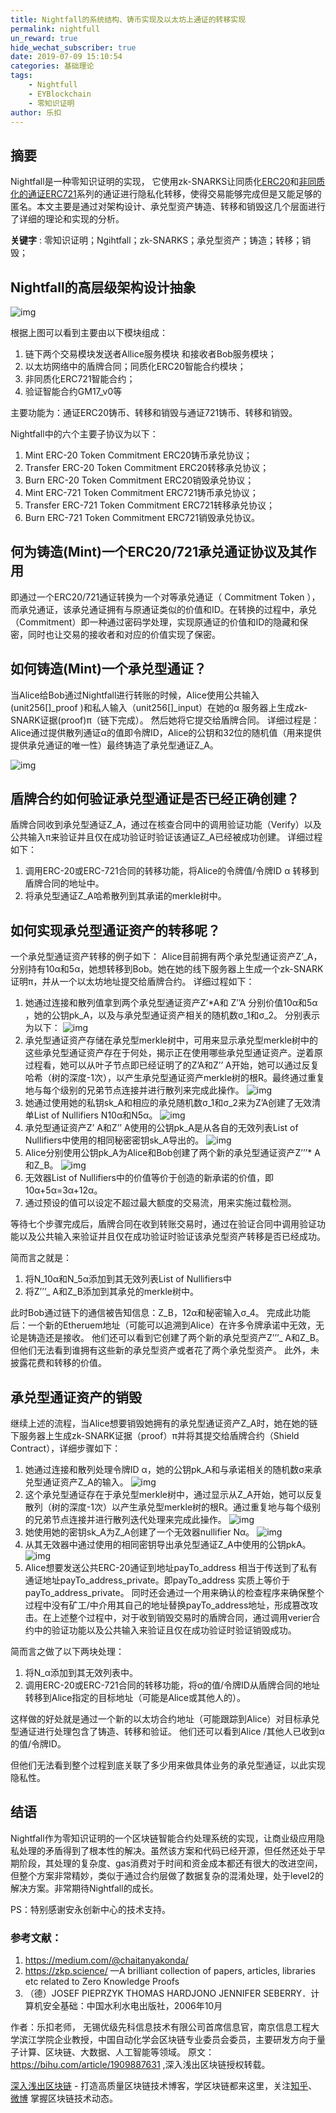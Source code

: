 ```yaml
---
title: Nightfall的系统结构、铸币实现及以太坊上通证的转移实现
permalink: nightfull
un_reward: true
hide_wechat_subscriber: true
date: 2019-07-09 15:10:54
categories: 基础理论
tags: 
    - Nightfull
    - EYBlockchain
    - 零知识证明
author: 乐扣
---
```



## 摘要

Nightfall是一种零知识证明的实现， 它使用zk-SNARKS让同质化[ERC20](https://learnblockchain.cn/2018/01/12/create_token/)和[非同质化的通证ERC721](https://learnblockchain.cn/2018/03/23/token-erc721/)系列的通证进行隐私化转移，使得交易能够完成但是又能足够的匿名。本文主要是通过对架构设计、承兑型资产铸造、转移和销毁这几个层面进行了详细的理论和实现的分析。


**关键字** : 零知识证明；Ngihtfall；zk-SNARKS；承兑型资产；铸造；转移；销毁；

<!-- more -->

## Nightfall的高层级架构设计抽象

![img](https://img.learnblockchain.cn/2019/07/09_338669390.png)  

根据上图可以看到主要由以下模块组成：
1. 链下两个交易模块发送者Allice服务模块 和接收者Bob服务模块；
2. 以太坊网络中的盾牌合同；同质化ERC20智能合约模块；
3. 非同质化ERC721智能合约；
4. 验证智能合约GM17_v0等

主要功能为：通证ERC20铸币、转移和销毁与通证721铸币、转移和销毁。 

Nightfall中的六个主要子协议为以下：
1. Mint ERC-20 Token Commitment ERC20铸币承兑协议；
2. Transfer ERC-20 Token Commitment ERC20转移承兑协议；
3. Burn ERC-20 Token Commitment ERC20销毁承兑协议；
4. Mint ERC-721 Token Commitment ERC721铸币承兑协议；
5. Transfer ERC-721 Token Commitment ERC721转移承兑协议；
6. Burn ERC-721 Token Commitment ERC721销毁承兑协议。

## 何为铸造(Mint)一个ERC20/721承兑通证协议及其作用

即通过一个ERC20/721通证转换为一个对等承兑通证（ Commitment Token ），而承兑通证，该承兑通证拥有与原通证类似的价值和ID。在转换的过程中，承兑（Commitment）即一种通过密码学处理，实现原通证的价值和ID的隐藏和保密，同时也让交易的接收者和对应的价值实现了保密。

## 如何铸造(Mint)一个承兑型通证？

当Alice给Bob通过Nightfall进行转账的时候，Alice使用公共输入(unit256[]_proof )和私人输入（unit256[]_input）在她的α 服务器上生成zk-SNARK证据(proof)π（链下完成）。 然后她将它提交给盾牌合同。 详细过程是： Alice通过提供散列通证α的值即令牌ID，Alice的公钥和32位的随机值（用来提供提供承兑通证的唯一性）最终铸造了承兑型通证Z_A。

![img](https://img.learnblockchain.cn/2019/07/09_170121959.png!/scale/40%) 

## 盾牌合约如何验证承兑型通证是否已经正确创建？

盾牌合同收到承兑型通证Z_A，通过在核查合同中的调用验证功能（Verify）以及公共输入π来验证并且仅在成功验证时验证该通证Z_A已经被成功创建。 详细过程如下：
1. 调用ERC-20或ERC-721合同的转移功能，将Alice的令牌值/令牌ID α 转移到盾牌合同的地址中。 
2. 将承兑型通证Z_A哈希散列到其承诺的merkle树中。

##  如何实现承兑型通证资产的转移呢？

一个承兑型通证资产转移的例子如下：
Alice目前拥有两个承兑型通证资产Z’_A，分别持有10α和5α，她想转移到Bob。她在她的线下服务器上生成一个zk-SNARK证明π，并从一个以太坊地址提交给盾牌合约。 
详细过程如下：
1. 她通过连接和散列值拿到两个承兑型通证资产Z’*A和 Z’’A 分别价值10α和5α ，她的公钥pk_A，以及与承兑型通证资产相关的随机数σ_1和σ_2。
   分别表示为以下：
![img](https://img.learnblockchain.cn/2019/07/09_395263711.png!/scale/40%)
2. 承兑型通证资产存储在承兑型merkle树中，可用来显示承兑型merkle树中的这些承兑型通证资产存在于何处，揭示正在使用哪些承兑型通证资产。逆着原过程看，她可以从叶子节点即已经证明了的Z’A和Z’’ A开始，她可以通过反复哈希（树的深度-1次），以产生承兑型通证资产merkle树的根R。最终通过重复地与每个级别的兄弟节点连接并进行散列来完成此操作。
![img](https://img.learnblockchain.cn/2019/07/09_853500099.png!/scale/40%)
3. 她通过使用她的私钥sk_A和相应的承兑随机数σ_1和σ_2来为Z’A创建了无效清单List of Nullifiers N10α和N5α。
![img](https://img.learnblockchain.cn/2019/07/09_474710332.png!/scale/40%)
4. 承兑型通证资产Z’ A和Z’’ A使用的公钥pk_A是从各自的无效列表List of Nullifiers中使用的相同秘密密钥sk_A导出的。
![img](https://img.learnblockchain.cn/2019/07/09_241051951.png!/scale/40%)
5. Alice分别使用公钥pk_A为Alice和Bob创建了两个新的承兑型通证资产Z’’’* A和Z_B。
![img](https://img.learnblockchain.cn/2019/07/09_491693224.png!/scale/40%) 
6. 无效器List of Nullifiers中的价值等价于创造的新承诺的价值，即10α+5α=3α+12α。
7. 通过预设的值可以设定不超过最大额度的交易流，用来实施过载检测。
 
等待七个步骤完成后，盾牌合同在收到转账交易时，通过在验证合同中调用验证功能以及公共输入来验证并且仅在成功验证时验证该承兑型资产转移是否已经成功。

简而言之就是： 
1. 将N_10α和N_5α添加到其无效列表List of Nullifiers中 
2. 将Z’’’_ A和Z_B添加到其承兑的merkle树中。

此时Bob通过链下的通信被告知信息：Z_B，12α和秘密输入σ_4。
完成此功能后：一个新的Etheruem地址（可能可以追溯到Alice）在许多令牌承诺中无效，无论是铸造还是接收。 他们还可以看到它创建了两个新的承兑型资产Z’’’_ A和Z_B。 但他们无法看到谁拥有这些新的承兑型资产或者花了两个承兑型资产。 此外，未披露花费和转移的价值。


## 承兑型通证资产的销毁

继续上述的流程，当Alice想要销毁她拥有的承兑型通证资产Z_A时，她在她的链下服务器上生成zk-SNARK证据（proof）π并将其提交给盾牌合约（Shield Contract），详细步骤如下： 

1. 她通过连接和散列处理令牌ID α，她的公钥pk_A和与承诺相关的随机数σ来承兑型通证资产Z_A的输入。 
![img](https://img.learnblockchain.cn/2019/07/09_617070977.png!/scale/40%) 
2. 这个承兑型通证存在于承兑型merkle树中，通过显示从Z_A开始，她可以反复散列（树的深度-1次）以产生承兑型merkle树的根R。通过重复地与每个级别的兄弟节点连接并进行散列迭代处理来完成此操作。 
![img](https://img.learnblockchain.cn/2019/07/09_451524107.png!/scale/40%) 
3. 她使用她的密钥sk_A为Z_A创建了一个无效器nullifier Nα。
![img](https://img.learnblockchain.cn/2019/07/09_809437454.png!/scale/40%) 
4. 从其无效器中通过使用的相同密钥导出承兑型通证Z_A中使用的公钥pkA。
![img](https://img.learnblockchain.cn/2019/07/09_820219435.png!/scale/40%) 
5. Alice想要发送公共ERC-20通证到地址payTo_address 相当于传送到了私有通证地址payTo_address_private。即payTo_address 实质上等价于payTo_address_private。 同时还会通过一个用来确认的检查程序来确保整个过程中没有矿工/中介用其自己的地址替换payTo_address地址，形成篡改攻击。在上述整个过程中，对于收到销毁交易时的盾牌合同，通过调用verier合约中的验证功能以及公共输入来验证且仅在成功验证时验证销毁成功。

 简而言之做了以下两块处理： 
 1. 将N_α添加到其无效列表中。
 2. 调用ERC-20或ERC-721合同的转移功能，将α的值/令牌ID从盾牌合同的地址转移到Alice指定的目标地址（可能是Alice或其他人的）。 
   
这样做的好处就是通过一个新的以太坊合约地址（可能跟踪到Alice）对目标承兑型通证进行处理包含了铸造、转移和验证。 他们还可以看到Alice /其他人已收到α的值/令牌ID。 

但他们无法看到整个过程到底关联了多少用来做具体业务的承兑型通证，以此实现隐私性。

##  结语

Nightfall作为零知识证明的一个区块链智能合约处理系统的实现，让商业级应用隐私处理的矛盾得到了根本性的解决。虽然该方案和代码已经开源，但任然还处于早期阶段，其处理的复杂度、gas消费对于时间和资金成本都还有很大的改进空间，但整个方案非常精妙，类似于通过合约层做了数据复杂的混淆处理，处于level2的解决方案。非常期待Nightfall的成长。 

PS：特别感谢安永创新中心的技术支持。

### 参考文献：
1. https://medium.com/@chaitanyakonda/ 
2. https://zkp.science/ —A brilliant collection of papers, articles, libraries etc related to Zero Knowledge Proofs 
3. （德）JOSEF PIEPRZYK THOMAS HARDJONO JENNIFER SEBERRY．计算机安全基础：中国水利水电出版社，2006年10月

作者：乐扣老师， 无锡优级先科信息技术有限公司首席信息官，南京信息工程大学滨江学院企业教授，中国自动化学会区块链专业委员会委员，主要研发方向于量子计算、区块链、大数据、人工智能等领域。
原文： https://bihu.com/article/1909887631 ,深入浅出区块链授权转载。


[深入浅出区块链](https://learnblockchain.cn/) - 打造高质量区块链技术博客，学区块链都来这里，关注[知乎](https://www.zhihu.com/people/xiong-li-bing/activities)、[微博](https://weibo.com/517623789) 掌握区块链技术动态。
